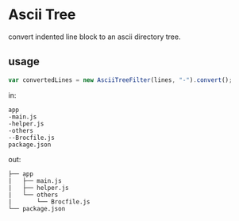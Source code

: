 # Ascii Tree

convert indented line block to an ascii directory tree.

## usage

```javascript
var convertedLines = new AsciiTreeFilter(lines, "-").convert();
```

in:
```
app
-main.js
-helper.js
-others
--Brocfile.js
package.json
```

out:
```
├── app
|   ├── main.js
|   ├── helper.js
|   └── others
|       └── Brocfile.js
└── package.json
```
